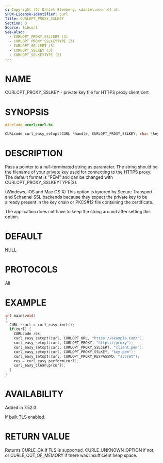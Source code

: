 ```yaml
---
c: Copyright (C) Daniel Stenberg, <daniel.se>, et al.
SPDX-License-Identifier: curl
Title: CURLOPT_PROXY_SSLKEY
Section: 3
Source: libcurl
See-also:
  - CURLOPT_PROXY_SSLCERT (3)
  - CURLOPT_PROXY_SSLKEYTYPE (3)
  - CURLOPT_SSLCERT (3)
  - CURLOPT_SSLKEY (3)
  - CURLOPT_SSLKEYTYPE (3)
---
```


# NAME

CURLOPT_PROXY_SSLKEY - private key file for HTTPS proxy client cert

# SYNOPSIS

~~~c
#include <curl/curl.h>

CURLcode curl_easy_setopt(CURL *handle, CURLOPT_PROXY_SSLKEY, char *keyfile);
~~~

# DESCRIPTION

Pass a pointer to a null-terminated string as parameter. The string should be
the filename of your private key used for connecting to the HTTPS proxy. The
default format is "PEM" and can be changed with
CURLOPT_PROXY_SSLKEYTYPE(3).

(Windows, iOS and Mac OS X) This option is ignored by Secure Transport and
Schannel SSL backends because they expect the private key to be already
present in the key chain or PKCS#12 file containing the certificate.

The application does not have to keep the string around after setting this
option.

# DEFAULT

NULL

# PROTOCOLS

All

# EXAMPLE

~~~c
int main(void)
{
  CURL *curl = curl_easy_init();
  if(curl) {
    CURLcode res;
    curl_easy_setopt(curl, CURLOPT_URL, "https://example.com/");
    curl_easy_setopt(curl, CURLOPT_PROXY, "https://proxy");
    curl_easy_setopt(curl, CURLOPT_PROXY_SSLCERT, "client.pem");
    curl_easy_setopt(curl, CURLOPT_PROXY_SSLKEY, "key.pem");
    curl_easy_setopt(curl, CURLOPT_PROXY_KEYPASSWD, "s3cret");
    res = curl_easy_perform(curl);
    curl_easy_cleanup(curl);
  }
}
~~~

# AVAILABILITY

Added in 7.52.0

If built TLS enabled.

# RETURN VALUE

Returns CURLE_OK if TLS is supported, CURLE_UNKNOWN_OPTION if not, or
CURLE_OUT_OF_MEMORY if there was insufficient heap space.
